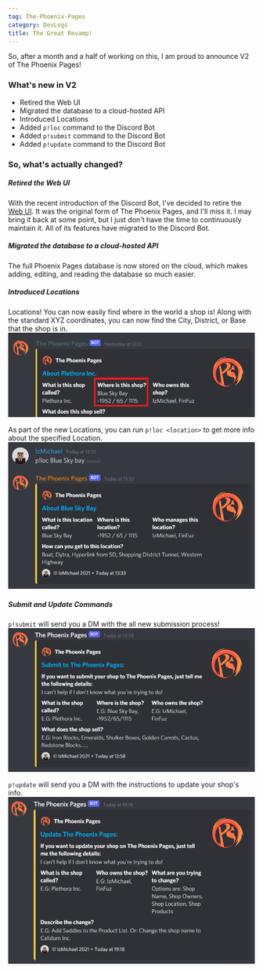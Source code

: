 ```yaml
---
tag: The-Phoenix-Pages
category: DevLogs
title: The Great Revamp!
---
```

So, after a month and a half of working on this, I am proud to announce V2 of The Phoenix Pages!

### What's new in V2
- Retired the Web UI
- Migrated the database to a cloud-hosted API
- Introduced Locations
- Added `p!loc` command to the Discord Bot
- Added `p!submit` command to the Discord Bot
- Added `p!update` command to the Discord Bot

### So, what's actually changed?
##### Retired the Web UI
With the recent introduction of the Discord Bot, I've decided to retire the [Web UI](https://phoenix-pages.izmichael.xyz/). It was the original form of The Phoenix Pages, and I'll miss it. I may bring it back at some point, but I just don't have the time to continuously maintain it. All of its features have migrated to the Discord Bot.

##### Migrated the database to a cloud-hosted API
The full Phoenix Pages database is now stored on the cloud, which makes adding, editing, and reading the database so much easier.

##### Introduced Locations
Locations! You can now easily find where in the world a shop is! Along with the standard XYZ coordinates, you can now find the City, District, or Base that the shop is in.
![Screenshot of the new Locations](/assets/images/pages-new-locations.png)

As part of the new Locations, you can run `p!loc <location>` to get more info about the specified Location.
![Screenshot of p!loc](/assets/images/pages-location-command.png)

##### Submit and Update Commands
`p!submit` will send you a DM with the all new submission process!
![Screenshot of p!submit](/assets/images/pages-submit-command.png)

`p!update` will send you a DM with the instructions to update your shop's info.
![Screenshot of p!update](/assets/images/pages-update-command.png)